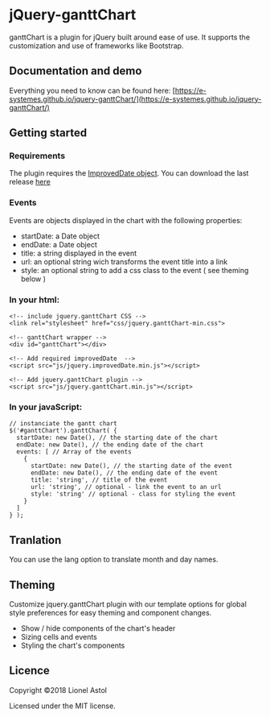 # jQuery-ganttChart

ganttChart is a plugin for jQuery built around ease of use. It supports the customization and use of frameworks like Bootstrap.

## Documentation and demo

Everything you need to know can be found here: [https://e-systemes.github.io/jquery-ganttChart/](https://e-systemes.github.io/jquery-ganttChart/)

## Getting started

### Requirements

The plugin requires the [ImprovedDate object](https://github.com/E-SYSTEMES/improved-date). You can download the last release [here](https://github.com/E-SYSTEMES/improved-date/releases/latest/)

### Events

Events are objects displayed in the chart with the following properties:

* startDate: a Date object
* endDate: a Date object
* title: a string displayed in the event
* url: an optional string wich transforms the event title into a link
* style: an optional string to add a css class to the event ( see theming below )

### In your html:

	<!-- include jquery.ganttChart CSS -->
	<link rel="stylesheet" href="css/jquery.ganttChart-min.css">
	
	<!-- ganttChart wrapper -->
	<div id="ganttChart"></div>
	
	<!-- Add required improvedDate  -->
	<script src="js/jquery.improvedDate.min.js"></script>
	
	<!-- Add jquery.ganttChart plugin -->
	<script src="js/jquery.ganttChart.min.js"></script>

### In your javaScript:

	// instanciate the gantt chart
	$('#ganttChart').ganttChart( {
	  startDate: new Date(), // the starting date of the chart
	  endDate: new Date(), // the ending date of the chart
	  events: [ // Array of the events
	    {
	      startDate: new Date(), // the starting date of the event
	      endDate: new Date(), // the ending date of the event
	      title: 'string', // title of the event
	      url: 'string', // optional - link the event to an url
	      style: 'string' // optional - class for styling the event
	    }
	  ]
	} );

## Tranlation

You can use the lang option to translate month and day names.

## Theming

Customize jquery.ganttChart plugin with our template options for global style preferences for easy theming and component changes.

* Show / hide components of the chart's header
* Sizing cells and events
* Styling the chart's components

## Licence

Copyright ©2018 Lionel Astol

Licensed under the MIT license.
